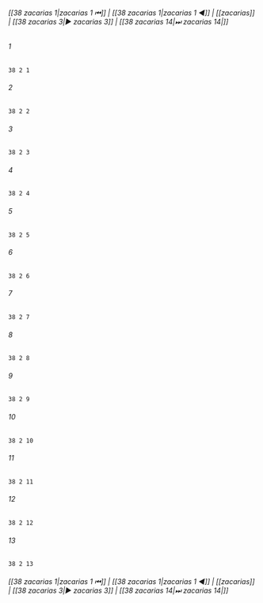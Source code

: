 
###### [[38 zacarias 1|zacarias 1 ⏮]] | [[38 zacarias 1|zacarias 1 ◀]] | [[zacarias]] | [[38 zacarias 3|▶ zacarias 3]] | [[38 zacarias 14|⏭ zacarias 14|]]

###### 1
``` verse
38 2 1 
```
###### 2
``` verse
38 2 2 
```
###### 3
``` verse
38 2 3 
```
###### 4
``` verse
38 2 4 
```
###### 5
``` verse
38 2 5 
```
###### 6
``` verse
38 2 6 
```
###### 7
``` verse
38 2 7 
```
###### 8
``` verse
38 2 8 
```
###### 9
``` verse
38 2 9 
```
###### 10
``` verse
38 2 10 
```
###### 11
``` verse
38 2 11 
```
###### 12
``` verse
38 2 12 
```
###### 13
``` verse
38 2 13 
```

###### [[38 zacarias 1|zacarias 1 ⏮]] | [[38 zacarias 1|zacarias 1 ◀]] | [[zacarias]] | [[38 zacarias 3|▶ zacarias 3]] | [[38 zacarias 14|⏭ zacarias 14|]]

